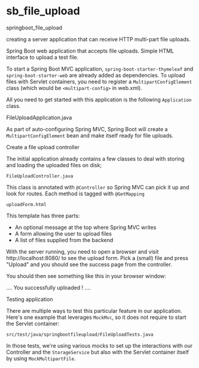 # sb_file_upload
springboot_file_upload

creating a server application that can receive HTTP multi-part file uploads.

Spring Boot web application that accepts file uploads.
Simple HTML interface to upload a test file.

To start a Spring Boot MVC application, `spring-boot-starter-thymeleaf` and `spring-boot-starter-web` are already added as dependencies.
To upload files with Servlet containers, you need to register a `MultipartConfigElement` class (which would be `<multipart-config>` in web.xml).

All you need to get started with this application is the following `Application` class.

FileUploadApplication.java

As part of auto-configuring Spring MVC, Spring Boot will create a `MultipartConfigElement` bean and make itself ready for file uploads.

Create a file upload controller

The initial application already contains a few classes to deal with storing and loading the uploaded files on disk;

`FileUploadController.java`

This class is annotated with `@Controller` so Spring MVC can pick it up and look for routes. Each method is tagged with `@GetMapping`

`uploadForm.html`

This template has three parts:

* An optional message at the top where Spring MVC writes
* A form allowing the user to upload files
* A list of files supplied from the backend

With the server running, you need to open a browser and visit http://localhost:8080/ to see the upload form. Pick a (small) file and press "Upload" and you should see the success page from the controller.

You should then see something like this in your browser window:

....
You successfully uploaded <name of your file>!
....

Testing application

There are multiple ways to test this particular feature in our application. Here's one example that leverages `MockMvc`, so it does not require to start the Servlet container:

`src/test/java/springbootfileupload/FileUploadTests.java`

In those tests, we're using various mocks to set up the interactions with our Controller and the `StorageService` but also with the Servlet container itself by using `MockMultipartFile`.

